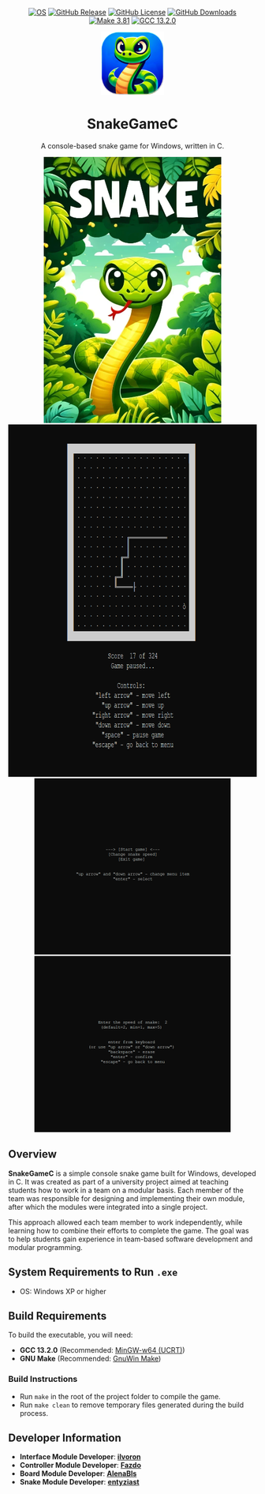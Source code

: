 <div align="center">
  
  <a href="" title="OS">![OS](https://img.shields.io/badge/os-Windows-blue?cacheSeconds=3600)</a>
  <a href="" title="GitHub Release">![GitHub Release](https://img.shields.io/github/v/release/ilvoron/SnakeGameC?cacheSeconds=300)</a>
  <a href="" title="GitHub License">![GitHub License](https://img.shields.io/github/license/ilvoron/SnakeGameC?cacheSeconds=3600)</a>
  <a href="" title="GitHub Downloads">![GitHub Downloads](https://img.shields.io/github/downloads/ilvoron/SnakeGameC/total?cacheSeconds=300)</a>
  <a href="" title="Make 3.81">![Make 3.81](https://img.shields.io/badge/make-3.81-blue?cacheSeconds=300)</a>
  <a href="" title="GCC 13.2.0">![GCC 13.2.0](https://img.shields.io/badge/GCC-13.2.0-brightgreen?cacheSeconds=300)</a>
  
</div>

<div align="center">
 <picture>
   <source srcset="promo/snake_logo.png" width="128px" alt="Snake Game Logo" />
   <img src="promo/snake_logo.png" width="128px" alt="Snake Game Logo" />
 </picture>
</div>

<h1 align="center">SnakeGameC</h1>

<p align="center">A console-based snake game for Windows, written in C.</p>

<p align="center">
  <picture>
    <source srcset="promo/snake_cover.png" height="539px"/>
    <img src="promo/snake_cover.png" height="539px" alt="Snake Game Cover" />
  </picture>
  <picture>
     <source srcset="promo/snake_screenshot_1.png" height="714px"/>
     <img src="promo/snake_screenshot_1.png" height="714px" alt="Snake Game Screenshot 1" />
  </picture>
  <picture>
     <source srcset="promo/snake_screenshot_2.png" height="357px"/>
     <img src="promo/snake_screenshot_2.png" height="357px" alt="Snake Game Screenshot 2" />
  </picture>
  <picture>
     <source srcset="promo/snake_screenshot_3.png" height="357px"/>
     <img src="promo/snake_screenshot_3.png" height="357px" alt="Snake Game Screenshot 3" />
  </picture>
</p>

## Overview

**SnakeGameC** is a simple console snake game built for Windows, developed in C. It was created as part of a university project aimed at teaching students how to work in a team on a modular basis. Each member of the team was responsible for designing and implementing their own module, after which the modules were integrated into a single project.

This approach allowed each team member to work independently, while learning how to combine their efforts to complete the game. The goal was to help students gain experience in team-based software development and modular programming.

## System Requirements to Run `.exe`
- OS: Windows XP or higher

## Build Requirements
To build the executable, you will need:
- **GCC 13.2.0** (Recommended: [MinGW-w64 (UCRT)](https://winlibs.com/))
- **GNU Make** (Recommended: [GnuWin Make](https://gnuwin32.sourceforge.net/packages/make.htm))

### Build Instructions
- Run `make` in the root of the project folder to compile the game.
- Run `make clean` to remove temporary files generated during the build process.

## Developer Information

- **Interface Module Developer**: [**ilvoron**](https://github.com/ilvoron)
- **Controller Module Developer**: [**Fazdo**](https://github.com/Fazdo)
- **Board Module Developer**: [**AlenaBls**](https://github.com/AlenaBls)
- **Snake Module Developer**: [**entyziast**](https://github.com/entyziast)
